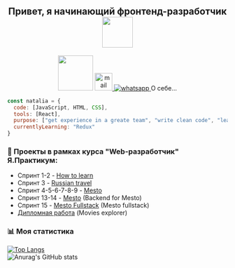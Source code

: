 <h2 style="text-align:center"> Привет, я начинающий фронтенд-разработчик <img src="https://media4.giphy.com/media/MeJgB3yMMwIaHmKD4z/giphy.gif?cid=ecf05e47ikasesu87h8f45t34ogg6y0xqw80sae1lc0zge0p&rid=giphy.gif&ct=g" width="70"></h2>

<div align="center">
<img src="https://media2.giphy.com/media/hpXdHPfFI5wTABdDx9/giphy.gif?cid=790b7611eb20229dcbb5609191742920118c93c053137df0&rid=giphy.gif&ct=g" width="80"> 
<a href="mailto:gorobzova_natalia@mail.ru" target="_blank">
<img src="https://img.shields.io/badge/%40-mail-blue" alt=mail style="width: 40px" />
</a>  
<a href="http://t.me/+79065825690" target="_blank">
<img src="https://img.shields.io/badge/WhatsApp-25D366?style=for-the-badge&logo=whatsapp&logoColor=white" alt="whatsapp" />
</a>   
  О себе...  
</div>  

```javascript
const natalia = {
  code: [JavaScript, HTML, CSS],
  tools: [React],
  purpose: ["get experience in a greate team", "write clean code", "learn TypeScript"],
  currentlyLearning: "Redux"
}
```

### 📝 Проекты в рамках курса "Web-разработчик" Я.Практикум:

- Спринт 1-2 - [How to learn](https://github.com/NataSmit/how-to-learn)
- Спринт 3 - [Russian travel](https://github.com/NataSmit/russian-travel)
- Спринт 4-5-6-7-8-9 - [Mesto](https://github.com/NataSmit/mesto)
- Спринт 13-14 - [Mesto](https://github.com/NataSmit/express-mesto-gha) (Backend for Mesto)
- Спринт 15 - [Mesto Fullstack](https://github.com/NataSmit/react-mesto-api-full) (Mesto fullstack)
- [Дипломная работа](https://github.com/NataSmit/movies-explorer-frontend/tree/level-3) (Movies explorer)  

### :bar_chart: Моя статистика

[![Top Langs](https://github-readme-stats.vercel.app/api/top-langs/?username=NataSmit&layout=compact&theme=swift)](https://github.com/anuraghazra/github-readme-stats)  
![Anurag's GitHub stats](https://github-readme-stats.vercel.app/api?username=NataSmit&show_icons=true&theme=swift&hide=stars,contribs)

<!--
**NataSmit/NataSmit** is a ✨ _special_ ✨ repository because its `README.md` (this file) appears on your GitHub profile.

Here are some ideas to get you started:

- 🔭 I’m currently working on ...
- 🌱 I’m currently learning ...
- 👯 I’m looking to collaborate on ...
- 🤔 I’m looking for help with ...
- 💬 Ask me about ...
- 📫 How to reach me: ...
- 😄 Pronouns: ...
- ⚡ Fun fact: ...
-->
